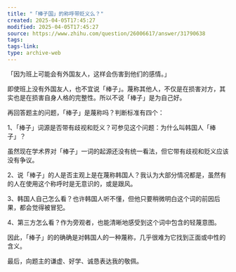 ```yaml
---
title: "「棒子国」的称呼带贬义么？"
created: 2025-04-05T17:45:27
modified: 2025-04-05T17:45:27
source: https://www.zhihu.com/question/26006617/answer/31790638
tags:
tags-link:
type: archive-web
---
```

「因为班上可能会有外国友人，这样会伤害到他们的感情。」

即使班上没有外国友人，也不宜说「棒子」。蔑称其他人，不仅是在损害对方，其实也是在损害自身人格的完整性。所以不说「棒子」是为自己好。

再回答题主的问题，「棒子」是蔑称吗？判断标准有四个：

1、「棒子」词源是否带有歧视和贬义？可参见这个问题：为什么叫韩国人「棒子」？

虽然现在学术界对「棒子」一词的起源还没有统一看法，但它带有歧视和贬义应该没有争议。

2、说「棒子」的人是否主观上是在蔑称韩国人？我认为大部分情况都是，虽然有的人在使用这个称呼时是无意识的，或是跟风。

3、韩国人自己怎么看？也许韩国人听不懂，但他只要稍微明白这个词的前因后果，都会觉得被冒犯。

4、第三方怎么看？作为旁观者，也能清晰地感受到这个词中包含的轻蔑意图。

因此，「棒子」的的确确是对韩国人的一种蔑称，几乎很难为它找到正面或中性的含义。

最后，向题主的谦虚、好学、诚恳表达我的敬佩。